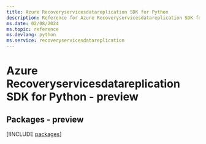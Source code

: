 ```yaml
---
title: Azure Recoveryservicesdatareplication SDK for Python
description: Reference for Azure Recoveryservicesdatareplication SDK for Python
ms.date: 02/08/2024
ms.topic: reference
ms.devlang: python
ms.service: recoveryservicesdatareplication
---
```

# Azure Recoveryservicesdatareplication SDK for Python - preview
## Packages - preview
[!INCLUDE [packages](recoveryservicesdatareplication-index.md)]